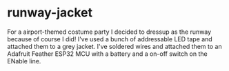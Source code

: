 # runway-jacket

For a airport-themed costume party I decided to dressup as the runway because of course I did! I've used a bunch of addressable LED tape and attached them to a grey jacket. I've soldered wires and attached them to an Adafruit Feather ESP32 MCU with a battery and a on-off switch on the ENable line.

